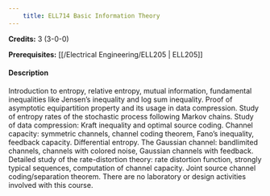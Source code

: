 ```yaml
---
    title: ELL714 Basic Information Theory
---
```

**Credits:** 3 (3-0-0)



**Prerequisites:** [[/Electrical Engineering/ELL205 | ELL205]]

#### Description 
Introduction to entropy, relative entropy, mutual information, fundamental inequalities like Jensen’s inequality and log sum inequality. Proof of asymptotic equipartition property and its usage in data compression. Study of entropy rates of the stochastic process following Markov chains. Study of data compression: Kraft inequality and optimal source coding. Channel capacity: symmetric channels, channel coding theorem, Fano’s inequality, feedback capacity. Differential entropy. The Gaussian channel: bandlimited channels, channels with colored noise, Gaussian channels with feedback. Detailed study of the rate-distortion theory: rate distortion function, strongly typical sequences, computation of channel capacity. Joint source channel coding/separation theorem. There are no laboratory or design activities involved with this course.
